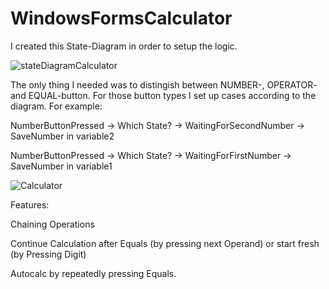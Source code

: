 # WindowsFormsCalculator

I created this State-Diagram in order to setup the logic.

![stateDiagramCalculator](https://user-images.githubusercontent.com/29587190/141698753-8b694c20-c169-4da9-9de0-c58ac0a64e45.PNG)





The only thing I needed was to distingish between NUMBER-, OPERATOR- and EQUAL-button. For those button types I set up cases according to the diagram.
For example:

NumberButtonPressed -> Which State? -> WaitingForSecondNumber -> SaveNumber in variable2

NumberButtonPressed -> Which State? ->  WaitingForFirstNumber -> SaveNumber in variable1



![Calculator](https://user-images.githubusercontent.com/29587190/141697909-0cb36415-3928-4f7b-b94c-1c9dd5196e79.PNG)



Features:

Chaining Operations

Continue Calculation after Equals (by pressing next Operand) or start fresh (by Pressing Digit)

Autocalc by repeatedly pressing Equals.
